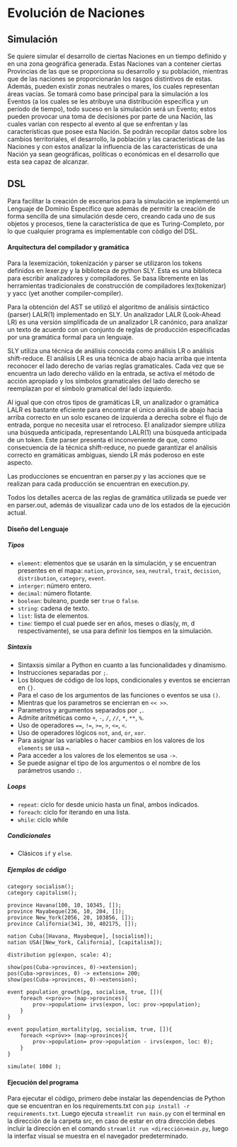 <h1> Evolución de Naciones</h1>

<h2> Simulación</h2>
Se quiere simular el desarrollo de ciertas Naciones en un tiempo definido y en una zona geográfica generada. Estas Naciones van a contener ciertas Provincias de las que se proporciona su desarrollo y su población, mientras que de las naciones se proporcionarán los rasgos distintivos de estas. Además, pueden existir zonas neutrales o mares, los cuales representan áreas vacías. Se tomará como base principal para la simulación a los Eventos (a los cuales se les atribuye una distribución específica y un período de tiempo), todo suceso en la simulación será un Evento; estos pueden provocar una toma de decisiones por parte de una Nación, las cuales varían con respecto al evento al que se enfrentan y las características que posee esta Nación.
Se podrán recopilar datos sobre los cambios territoriales, el desarrollo, la población y las características de las Naciones y con estos analizar la influencia de las características de una Nación ya sean geográficas, políticas o económicas en el desarrollo que esta sea capaz de alcanzar.



<h2> DSL </h2>

Para facilitar la creación de escenarios para la simulación se implementó un Lenguaje de Dominio Específico que además de permitir la creación de forma sencilla de una simulación desde cero, creando cada uno de sus objetos y procesos, tiene la característica de que es Turing-Completo, por lo que cualquier programa es implementable con código del DSL.

<h4> Arquitectura del compilador y gramática</h4>


Para la lexemización, tokenización y parser se utilizaron los tokens definidos en lexer.py y la biblioteca de python SLY. Esta es una biblioteca para escribir analizadores y compiladores. Se basa libremente en las herramientas tradicionales de construcción de compiladores lex(tokenizar) y yacc (yet another compiler-compiler).

Para la obtención del AST se utilizó el algoritmo de análisis sintáctico (parser) LALR(1) implementado en SLY. Un analizador LALR (Look-Ahead LR)  es una versión simplificada de un analizador LR canónico, para analizar un texto de acuerdo con un conjunto de reglas de producción especificadas por una gramática formal para un lenguaje.

SLY utiliza una técnica de análisis conocida como análisis LR o análisis shift-reduce. El análisis LR es una técnica de abajo hacia arriba que intenta reconocer el lado derecho de varias reglas gramaticales. Cada vez que se encuentra un lado derecho válido en la entrada, se activa el método de acción apropiado y los símbolos gramaticales del lado derecho se reemplazan por el símbolo gramatical del lado izquierdo.

Al igual que con otros tipos de gramáticas LR, un analizador o gramática LALR es bastante eficiente para encontrar el único análisis de abajo hacia arriba correcto en un solo escaneo de izquierda a derecha sobre el flujo de entrada, porque no necesita usar el retroceso. El analizador siempre utiliza una búsqueda anticipada, representando LALR(1) una búsqueda anticipada de un token. Este parser presenta el inconveniente de que, como consecuencia de la técnica shift-reduce, no puede garantizar el análisis correcto en gramáticas ambiguas, siendo LR más poderoso en este aspecto.

Las producciones se encuentran en parser.py y las acciones que se realizan para cada producción se encuentran en execution.py.

Todos los detalles acerca de las reglas de gramática utilizada se puede ver en parser.out, además de visualizar cada uno de los estados de la ejecución actual.


<h4> Diseño del Lenguaje</h4>

<h5> Tipos </h5>

- `element`: elementos que se usarán en la simulación, y se encuentran presentes en el mapa: `nation`, `province`, `sea`, `neutral`, `trait`, `decision`, `distribution`, `category`, `event`.
- `interger`: número entero.
- `decimal`: número flotante.
- `boolean`: buleano, puede ser `true` o `false`.
- `string`: cadena de texto.
- `list`: lista de elementos.
- `time`: tiempo el cual puede ser en años, meses o días(y, m, d respectivamente), se usa para definir los tiempos en la simulación.


<h5> Sintaxis </h5>

- Sintaxsis similar a Python en cuanto a las funcionalidades y dinamismo.
- Instrucciones separadas por `;`.
- Los bloques de código de los lops, condicionales y eventos se encierran en `{}`.
- Para el caso de los argumentos de las funciones o eventos se usa `()`.
- Mientras que los parametros se encierran en `<< >>`.
- Parametros y argumentos separados por `,`.
- Admite aritméticas como `+`, `-`, `/`, `//`, `*`, `**`, `%`.
- Uso de operadores `==`, `!=`, `>=`, `>`, `<=`, `<`.
- Uso de operadores lógicos `not`, `and`, `or`, `xor`.
- Para asignar las variables o hacer cambios en los valores de los `elements` se usa `=`.
- Para acceder a los valores de los elementos se usa `->`.
- Se puede asignar el tipo de los argumentos o el nombre de los parámetros usando  `:`.


<h5> Loops </h5>

- `repeat`: ciclo for desde unicio hasta un final, ambos indicados.
- `foreach`: ciclo for iterando en una lista.
- `while`: ciclo while


<h5> Condicionales </h5>

- Clásicos `if` y `else`.



<h5> Ejemplos de código</h5>

```
category socialism();
category capitalism();

province Havana(100, 10, 10345, []);
province Mayabeque(236, 10, 204, []);
province New_York(2056, 20, 103856, []);
province California(341, 30, 402175, []);

nation Cuba([Havana, Mayabeque], [socialism]);
nation USA([New_York, California], [capitalism]);

distribution pg(expon, scale: 4);

show(pos(Cuba->provinces, 0)->extension);
pos(Cuba->provinces, 0) -> extension= 200;
show(pos(Cuba->provinces, 0)->extension);

event population_growth(pg, socialism, true, []){
    foreach <<prov>> (map->provinces){
        prov->population= irvs(expon, loc: prov->population);
    }
}

event population_mortality(pg, socialism, true, []){
    foreach <<prov>> (map->provinces){
        prov->population= prov->population - irvs(expon, loc: 0);
    }
}

simulate( 100d );
```

<h4> Ejecución del programa</h4>

Para ejecutar el código, primero debe instalar las dependencias de Python que se encuentran en los requirements.txt con `pip install -r requirements.txt`. Luego ejecuta `streamlit run main.py` con el terminal en la dirección de la carpeta src, en caso de estar en otra dirección debes incluir la dirección en el comando `streamlit run <dirección>main.py`, luego la interfaz visual se muestra en el navegador predeterminado.




